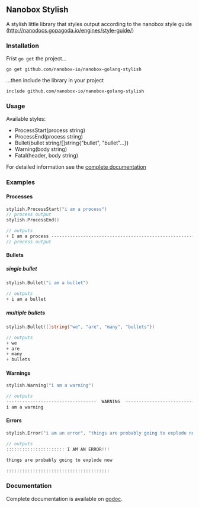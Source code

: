 Nanobox Stylish
---------------

A stylish little library that styles output according to the nanobox style guide (http://nanodocs.gopagoda.io/engines/style-guide/)


### Installation

Frist `go get` the project...

`go get github.com/nanobox-io/nanobox-golang-stylish`


...then include the library in your project

`include github.com/nanobox-io/nanobox-golang-stylish`


### Usage

Available styles:
+ ProcessStart(process string)
+ ProcessEnd(process string)
+ Bullet(bullet string/[]string{"bullet", "bullet"...})
+ Warning(body string)
+ Fatal(header, body string)

For detailed information see the [complete documentation](http://godoc.org/github.com/nanobox-io/nanobox-golang-stylish)


### Examples

#### Processes
```go
stylish.ProcessStart("i am a process")
// process output
stylish.ProcessEnd()

// outputs
+ I am a process ------------------------------------------------------------ >
// process output
```

#### Bullets

##### single bullet
```go
stylish.Bullet("i am a bullet")

// outputs
+ i am a bullet
```

##### multiple bullets
```go
stylish.Bullet([]string{"we", "are", "many", "bullets"})

// outputs
+ we
+ are
+ many
+ bullets
```

#### Warnings
```go
stylish.Warning("i am a warning")

// outputs
----------------------------------  WARNING  ----------------------------------
i am a warning
```

#### Errors
```go
stylish.Error("i am an error", "things are probably going to explode now")

// outputs
:::::::::::::::::::::: I AM AN ERROR!!!

things are probably going to explode now

:::::::::::::::::::::::::::::::::::::::
```

### Documentation

Complete documentation is available on [godoc](http://godoc.org/github.com/nanobox-io/nanobox-golang-stylish).

